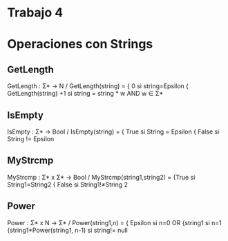 # Trabajo 4
# Operaciones con Strings

## GetLength
GetLength : Σ* -> N / GetLength(string) = { 0   si string=Epsilon
                                          { GetLength(string) +1    si string = string * w AND w ∈ Σ*

## IsEmpty

IsEmpty : Σ* -> Bool / IsEmpty(string) = { True   si String = Epsilon
                                         { False  si String != Epsilon

## MyStrcmp

MyStrcmp : Σ* x Σ* -> Bool / MyStrcmp(string1,string2) = {True      si String1=String2
                                                         { False    si String1!≠String 2 

## Power

Power : Σ* x N -> Σ* / Power(string1,n) = { Epsilon                       si n=0 OR 
                                          {string1                        si n=1
                                          {string1*Power(string1, n-1)    si string!= null
